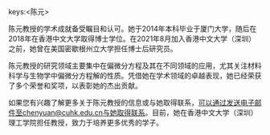 keys:<陈元>


陈元教授的学术成就备受瞩目和认可。她于2014年本科毕业于厦门大学，随后在2018年在香港中文大学取得博士学位。在2021年8月加入香港中文大学（深圳）之前，她曾在美国密歇根州立大学担任博士后研究员。

陈元教授的研究领域主要集中在偏微分方程及其在不同领域的应用，尤其关注材料科学与生物学中偏微分方程解的性质。凭借她在学术领域的卓越表现，她已经荣获了多个荣誉和奖项，以表彰她的杰出贡献。

如果您有兴趣了解更多关于陈元教授的信息或与她取得联系，可以通过发送电子邮件至chenyuan@cuhk.edu.cn与她取得联系。目前，她在香港中文大学（深圳）理工学院担任教授，致力于培养更多优秀的学子。